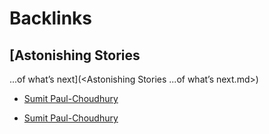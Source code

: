 
# Backlinks
## [Astonishing Stories
...of what’s next](<Astonishing Stories
...of what’s next.md>)
- [Sumit Paul-Choudhury](<Sumit Paul-Choudhury.md>)

- [Sumit Paul-Choudhury](<Sumit Paul-Choudhury.md>)

